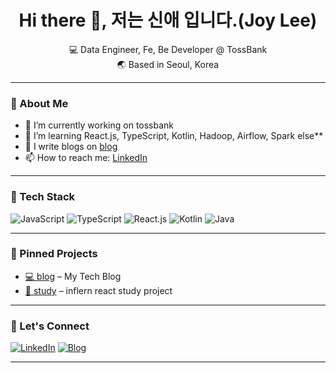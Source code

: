 <h1 align="center">Hi there 👋, 저는 신애 입니다.(Joy Lee)</h1>
<p align="center">
  💻 Data Engineer, Fe, Be Developer @ TossBank <br/>
  🌏 Based in Seoul, Korea <br/>
</p>

---

### 🧭 About Me

- 🔭 I’m currently working on tossbank
- 🌱 I’m learning React.js, TypeScript, Kotlin, Hadoop, Airflow, Spark else**
- 📝 I write blogs on [blog]([https://devblog-frontend-joylee.vercel.app/])
- 📫 How to reach me: [LinkedIn](https://www.linkedin.com/in/%EC%8B%A0%EC%95%A0-%EC%9D%B4-04a253227/)

---

### 🧰 Tech Stack

![JavaScript](https://img.shields.io/badge/-JavaScript-F7DF1E?style=flat&logo=javascript&logoColor=000)
![TypeScript](https://img.shields.io/badge/-TypeScript-3178C6?style=flat&logo=typescript&logoColor=fff)
![React.js](https://img.shields.io/badge/-Node.js-339933?style=flat&logo=node.js&logoColor=fff)
![Kotlin](https://img.shields.io/badge/-Docker-2496ED?style=flat&logo=docker&logoColor=fff)
![Java](https://img.shields.io/badge/-GitHub%20Actions-2088FF?style=flat&logo=github-actions&logoColor=fff)

---

### 📌 Pinned Projects

- [💻 blog](https://github.com/joylee95912/devblog-frontend) – My Tech Blog  
- [📘 study](https://github.com/joylee95912/react-study-emotion-diary) – inflern react study project  

---

### 🤝 Let's Connect

[![LinkedIn](https://img.shields.io/badge/-LinkedIn-0A66C2?style=flat&logo=linkedin&logoColor=fff)](https://www.linkedin.com/in/%EC%8B%A0%EC%95%A0-%EC%9D%B4-04a253227/)
[![Blog](https://img.shields.io/badge/-Blog-000000?style=flat&logo=githubpages&logoColor=white)](https://devblog-frontend-joylee.vercel.app/)


---
